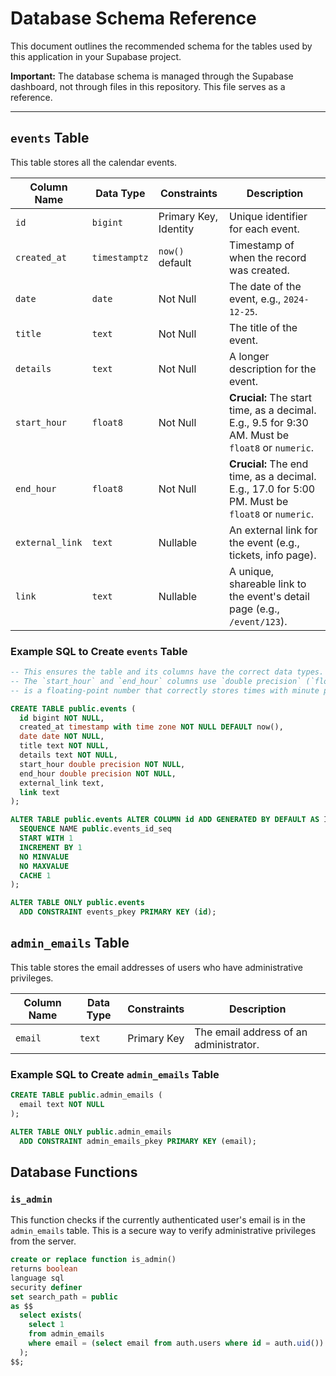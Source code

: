 # Database Schema Reference

This document outlines the recommended schema for the tables used by this application in your Supabase project.

**Important:** The database schema is managed through the Supabase dashboard, not through files in this repository. This file serves as a reference.

---

## `events` Table

This table stores all the calendar events.

| Column Name     | Data Type     | Constraints       | Description                                                                 |
|-----------------|---------------|-------------------|-----------------------------------------------------------------------------|
| `id`            | `bigint`      | Primary Key, Identity | Unique identifier for each event.                                           |
| `created_at`    | `timestamptz` | `now()` default   | Timestamp of when the record was created.                                   |
| `date`          | `date`        | Not Null          | The date of the event, e.g., `2024-12-25`.                                    |
| `title`         | `text`        | Not Null          | The title of the event.                                                     |
| `details`       | `text`        | Not Null          | A longer description for the event.                                         |
| `start_hour`    | `float8`      | Not Null          | **Crucial:** The start time, as a decimal. E.g., 9.5 for 9:30 AM. Must be `float8` or `numeric`. |
| `end_hour`      | `float8`      | Not Null          | **Crucial:** The end time, as a decimal. E.g., 17.0 for 5:00 PM. Must be `float8` or `numeric`. |
| `external_link` | `text`        | Nullable          | An external link for the event (e.g., tickets, info page).                  |
| `link`          | `text`        | Nullable          | A unique, shareable link to the event's detail page (e.g., `/event/123`).   |

### Example SQL to Create `events` Table
```sql
-- This ensures the table and its columns have the correct data types.
-- The `start_hour` and `end_hour` columns use `double precision` (`float8`), which
-- is a floating-point number that correctly stores times with minute precision (e.g., 9.5 for 9:30).

CREATE TABLE public.events (
  id bigint NOT NULL,
  created_at timestamp with time zone NOT NULL DEFAULT now(),
  date date NOT NULL,
  title text NOT NULL,
  details text NOT NULL,
  start_hour double precision NOT NULL,
  end_hour double precision NOT NULL,
  external_link text,
  link text
);

ALTER TABLE public.events ALTER COLUMN id ADD GENERATED BY DEFAULT AS IDENTITY (
  SEQUENCE NAME public.events_id_seq
  START WITH 1
  INCREMENT BY 1
  NO MINVALUE
  NO MAXVALUE
  CACHE 1
);

ALTER TABLE ONLY public.events
  ADD CONSTRAINT events_pkey PRIMARY KEY (id);
```

## `admin_emails` Table

This table stores the email addresses of users who have administrative privileges.

| Column Name | Data Type | Constraints | Description                                   |
|-------------|-----------|-------------|-----------------------------------------------|
| `email`     | `text`    | Primary Key | The email address of an administrator.        |


### Example SQL to Create `admin_emails` Table
```sql
CREATE TABLE public.admin_emails (
  email text NOT NULL
);

ALTER TABLE ONLY public.admin_emails
  ADD CONSTRAINT admin_emails_pkey PRIMARY KEY (email);
```

## Database Functions

### `is_admin`

This function checks if the currently authenticated user's email is in the `admin_emails` table. This is a secure way to verify administrative privileges from the server.

```sql
create or replace function is_admin()
returns boolean
language sql
security definer
set search_path = public
as $$
  select exists(
    select 1
    from admin_emails
    where email = (select email from auth.users where id = auth.uid())
  );
$$;
```
